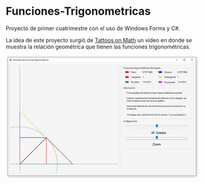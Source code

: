 # Funciones-Trigonometricas
Proyecto de primer cuatrimestre con el uso de Windows Forms y C#.

La idea de este proyecto surgió de [Tattoos on Math](https://www.youtube.com/watch?v=IxNb1WG_Ido) un vídeo en donde se muestra la relación geométrica que tienen las funciones trigonométricas.

<img src="Capturas/1.jpg" width="800">